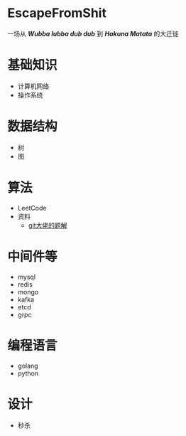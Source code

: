 # EscapeFromShit

一场从 ***Wubba lubba dub dub*** 到 ***Hakuna Matata*** 的大迁徙

# 基础知识
- 计算机网络
- 操作系统

# 数据结构
- 树
- 图

# 算法
- LeetCode
- 资料
    - [git大佬的题解](https://github.com/kylesliu/awesome-golang-leetcode)

# 中间件等
- mysql
- redis
- mongo
- kafka
- etcd
- grpc

# 编程语言
- golang
- python

# 设计
- 秒杀